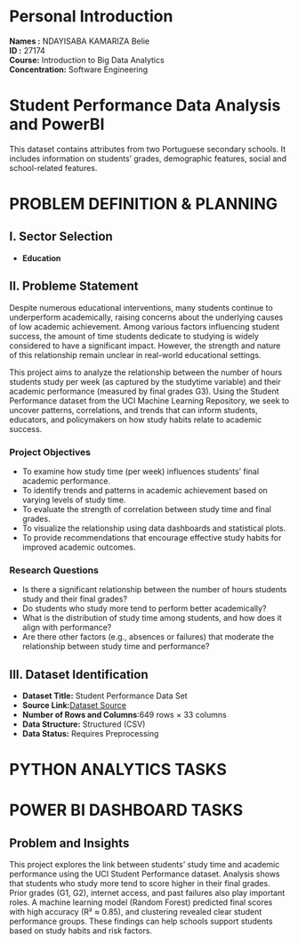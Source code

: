 # Personal Introduction
**Names :** NDAYISABA KAMARIZA Belie<br>
**ID :** 27174<br>
**Course:** Introduction to Big Data Analytics<br>
**Concentration:** Software Engineering


# Student Performance Data Analysis and PowerBI
This dataset contains attributes from two Portuguese secondary schools. It includes information on students’ grades, demographic features, social and school-related features.

# PROBLEM DEFINITION & PLANNING
## I. Sector Selection
  - **Education**
## II. Probleme Statement
Despite numerous educational interventions, many students continue to underperform academically, raising concerns about the underlying causes of low academic achievement. Among various factors influencing student success, the amount of time students dedicate to studying is widely considered to have a significant impact. However, the strength and nature of this relationship remain unclear in real-world educational settings.

This project aims to analyze the relationship between the number of hours students study per week (as captured by the studytime variable) and their academic performance (measured by final grades G3). Using the Student Performance dataset from the UCI Machine Learning Repository, we seek to uncover patterns, correlations, and trends that can inform students, educators, and policymakers on how study habits relate to academic success.
### Project Objectives
 - To examine how study time (per week) influences students’ final academic performance.
 - To identify trends and patterns in academic achievement based on varying levels of study time.
 - To evaluate the strength of correlation between study time and final grades.
 - To visualize the relationship using data dashboards and statistical plots.
 - To provide recommendations that encourage effective study habits for improved academic outcomes.
   
### Research Questions
 - Is there a significant relationship between the number of hours students study and their final grades?
 - Do students who study more tend to perform better academically?
 - What is the distribution of study time among students, and how does it align with performance?
 - Are there other factors (e.g., absences or failures) that moderate the relationship between study time and performance?

## III. Dataset Identification
  - **Dataset Title:** Student Performance Data Set
  - **Source Link:**[Dataset Source](https://archive.ics.uci.edu/dataset/320/student+performance)
  - **Number of Rows and Columns**:649 rows × 33 columns
  - **Data Structure:** Structured (CSV)
  - **Data Status:**  Requires Preprocessing

# PYTHON ANALYTICS TASKS

# POWER BI DASHBOARD TASKS
##  Problem and Insights
This project explores the link between students’ study time and academic performance using the UCI Student Performance dataset. Analysis shows that students who study more tend to score higher in their final grades. Prior grades (G1, G2), internet access, and past failures also play important roles. A machine learning model (Random Forest) predicted final scores with high accuracy (R² ≈ 0.85), and clustering revealed clear student performance groups. These findings can help schools support students based on study habits and risk factors.
